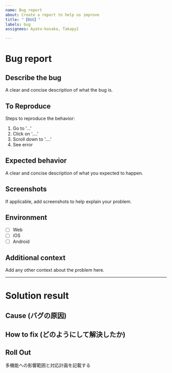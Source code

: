 ```yaml
---
name: Bug report
about: Create a report to help us improve
title: "【BUG】"
labels: bug
assignees: Ayato-kosaka, Takapy1

---
```


# Bug report
## Describe the bug
A clear and concise description of what the bug is.

## To Reproduce
Steps to reproduce the behavior:
1. Go to '...'
2. Click on '....'
3. Scroll down to '....'
4. See error

## Expected behavior
A clear and concise description of what you expected to happen.

## Screenshots
If applicable, add screenshots to help explain your problem.

## Environment
 - [ ] Web
 - [ ] iOS
 - [ ] Android

## Additional context
Add any other context about the problem here.



----------------------------------------------------------------------
# Solution result
## Cause (バグの原因)

## How to fix (どのようにして解決したか)

## Roll Out
多機能への影響範囲と対応計画を記載する
